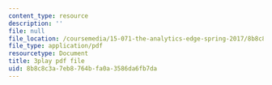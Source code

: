 ```yaml
---
content_type: resource
description: ''
file: null
file_location: /coursemedia/15-071-the-analytics-edge-spring-2017/8b8c8c3a7eb8764bfa0a3586da6fb7da_sJalJ1A9NDg.pdf
file_type: application/pdf
resourcetype: Document
title: 3play pdf file
uid: 8b8c8c3a-7eb8-764b-fa0a-3586da6fb7da
---
```

